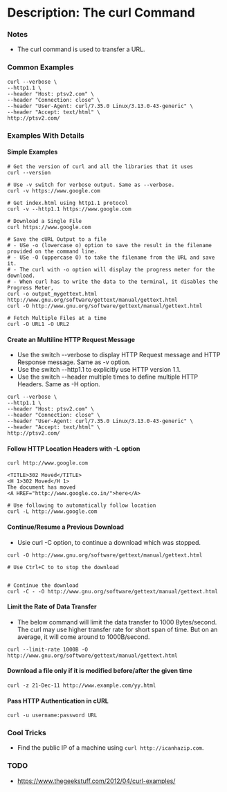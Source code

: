 # Description: The curl Command 

### Notes
* The curl command is used to transfer a URL.

### Common Examples
```shell
curl --verbose \
--http1.1 \
--header "Host: ptsv2.com" \
--header "Connection: close" \
--header "User-Agent: curl/7.35.0 Linux/3.13.0-43-generic" \
--header "Accept: text/html" \
http://ptsv2.com/
```

### Examples With Details
#### Simple Examples
```
# Get the version of curl and all the libraries that it uses
curl --version

# Use -v switch for verbose output. Same as --verbose.
curl -v https://www.google.com

# Get index.html using http1.1 protocol
curl -v --http1.1 https://www.google.com

# Download a Single File
curl https://www.google.com

# Save the cURL Output to a file
# - USe -o (lowercase o) option to save the result in the filename provided on the command line.
# - USe -O (uppercase O) to take the filename from the URL and save it.
# - The curl with -o option will display the progress meter for the download.
# - When curl has to write the data to the terminal, it disables the Progress Meter,
curl -o output_mygettext.html http://www.gnu.org/software/gettext/manual/gettext.html
curl -O http://www.gnu.org/software/gettext/manual/gettext.html

# Fetch Multiple Files at a time
curl -O URL1 -O URL2
```

#### Create an Multiline HTTP Request Message
* Use the switch --verbose to display HTTP Request message and HTTP Response message. Same as -v option.
* Use the switch --http1.1 to explicitly use HTTP version 1.1.
* Use the switch --header multiple times to define multiple HTTP Headers.  Same as -H option.
```
curl --verbose \
--http1.1 \
--header "Host: ptsv2.com" \
--header "Connection: close" \
--header "User-Agent: curl/7.35.0 Linux/3.13.0-43-generic" \
--header "Accept: text/html" \
http://ptsv2.com/
```

#### Follow HTTP Location Headers with -L option
```
curl http://www.google.com

<TITLE>302 Moved</TITLE>
<H 1>302 Moved</H 1>
The document has moved
<A HREF="http://www.google.co.in/">here</A>

# Use following to automatically follow location
curl -L http://www.google.com
```

#### Continue/Resume a Previous Download
* Usie curl -C option, to continue a download which was stopped.
``` 
curl -O http://www.gnu.org/software/gettext/manual/gettext.html

# Use Ctrl+C to to stop the download


# Continue the download
curl -C - -O http://www.gnu.org/software/gettext/manual/gettext.html
```

#### Limit the Rate of Data Transfer
* The below command will limit the data transfer to 1000 Bytes/second. The curl may use higher transfer rate for short 
  span of time. But on an average, it will come around to 1000B/second.
``` 
curl --limit-rate 1000B -O http://www.gnu.org/software/gettext/manual/gettext.html
```

#### Download a file only if it is modified before/after the given time
``` 
curl -z 21-Dec-11 http://www.example.com/yy.html
```

#### Pass HTTP Authentication in cURL
``` 
curl -u username:password URL
```

### Cool Tricks
* Find the public IP of a machine using `curl http://icanhazip.com`.

### TODO
* https://www.thegeekstuff.com/2012/04/curl-examples/
